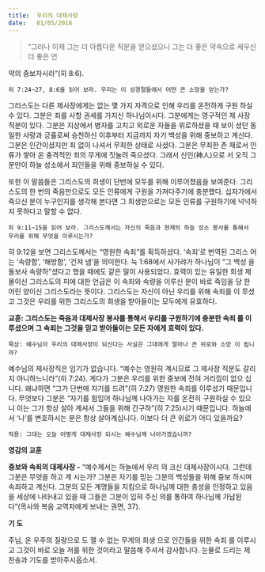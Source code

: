 ```yaml
---
title:  우리의 대제사장
date:   01/05/2018
---
```


> <p></p>
> “그러나 이제 그는 더 아름다운 직분을 얻으셨으니 그는 더 좋은 약속으로 세우신 더 좋은 언
약의 중보자시라”(히 8:6).

`히 7:24~27, 8:6을 읽어 보라. 우리는 이 성경절들에서 어떤 큰 소망을 얻는가?`

그리스도는 다른 제사장에게는 없는 몇 가지 자격으로 인해 우리를 온전하게 구원
하실 수 있다. 그분은 죄를 사할 권세를 가지신 하나님이시다. 그분에게는 영구적인 제
사장 직분이 있다. 그분은 지상에서 병자를 고치고 외로운 자들을 위로하셨을 때 보이
셨던 동일한 사랑과 긍휼로써 승천하신 이후부터 지금까지 자기 백성을 위해 중보하고
계신다. 그분은 인간이셨지만 죄 없이 나셔서 무죄한 상태로 사셨다. 그분은 무죄한 존
재로서 인류가 쌓아 온 충격적인 죄의 무게에 짓눌려 죽으셨다. 그래서 신인(神人)으로
서 오직 그분만이 하늘 성소에서 죄인들을 위해 중보하실 수 있다.

또한 이 말씀들은 그리스도의 희생이 단번에 모두를 위해 이루어졌음을 보여준다.
그리스도의 한 번의 죽음만으로도 모든 인류에게 구원을 가져다주기에 충분했다.
십자가에서 죽으신 분이 누구인지를 생각해 본다면 그 희생만으로는 모든 인류를
구원하기에 넉넉하지 못하다고 말할 수 없다.

`히 9:11~15을 읽어 보라. 그리스도께서는 자신의 죽음과 현재의 하늘 성소 봉사를
통해서 우리를 위해 무엇을 이루시는가?`

히 9:12을 보면 그리스도께서는 “영원한 속죄”를 획득하셨다. ‘속죄’로 번역된 그리스
어는 ‘속량함’, ‘해방함’, ‘건져 냄’을 의미한다. 눅 1:68에서 사가랴가 하나님이 “그 백성
을 돌보사 속량하”셨다고 했을 때에도 같은 말이 사용되었다. 효력이 있는 유일한 희생
제물이신 그리스도의 피에 대한 언급은 이 속죄와 속량을 이루신 분이 바로 죽임을 당
한 어린 양이신 그리스도라는 뜻이다. 그리스도는 자신이 아닌 우리를 위해 속죄를 이
루셨고 그것은 우리를 위한 그리스도의 희생을 받아들이는 모두에게 유효하다.

**교훈: 그리스도는 죽음과 대제사장 봉사를 통해서 우리를 구원하기에 충분한 속죄
를 이루셨으며 그 속죄는 그것을 믿고 받아들이는 모든 자에게 효력이 있다.**

`묵상: 예수님이 우리의 대제사장이 되신다는 사실은 그대에게 얼마나 큰 위로와 소망
     이 됩니까?`

예수님의 제사장직은 임기가 없습니다. “예수는 영원히 계시므로 그 제사장 직분도
갈리지 아니하느니라”(히 7:24). 게다가 그분은 우리를 위한 중보에 전혀 거리낌이 없으
십니다. 왜냐하면 “그가 단번에 자기를 드려”(히 7:27) 영원한 속죄를 이루셨기 때문입니
다. 무엇보다 그분은 “자기를 힘입어 하나님께 나아가는 자를 온전히 구원하실 수 있으
니 이는 그가 항상 살아 계셔서 그들을 위해 간구하”(히 7:25)시기 때문입니다. 하늘에
서 ‘나’를 변호하시는 분은 항상 살아계십니다. 이보다 더 큰 위로가 어디 있을까요?

`적용: 그대는 오늘 어떻게 대제사장 되시는 예수님께 나아가겠습니까?`

**영감의 교훈**

**중보와 속죄의 대제사장 -** “예수께서는 하늘에서 우리
의 크신 대제사장이시다. 그런데 그분은 무엇을 하고 계
시는가? 그분은 자기를 믿는 그분의 백성들을 위해 중보
하시며 속죄하고 계신다. 그분의 모든 계명들을 지킴으로
하나님께 대한 충성을 인정하고 있음을 세상에 나타내고
있을 때 그들은 그분이 입혀 주신 의를 통하여 하나님께
가납된다”(목사와 복음 교역자에게 보내는 권면, 37).

**기 도**

주님, 온 우주의 질량으로
도 잴 수 없는 무게의 희생
으로 인간들을 위한 속죄
를 이루시고 그것이 바로
오늘 저를 위한 것이라고
말씀해 주셔서 감사합니다.
눈물로 드리는 제 찬송과
기도를 받아주시옵소서.